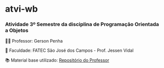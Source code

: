 # atvi-wb

### Atividade 3º Semestre da disciplina de Programação Orientada a Objetos

👨‍🏫 Professor: Gerson Penha

🏢 Faculdade: FATEC São José dos Campos - Prof. Jessen Vidal

📚 Material base utilizado: [Repositório do Professor](https://github.com/gerson-pn/atvi-wb])
